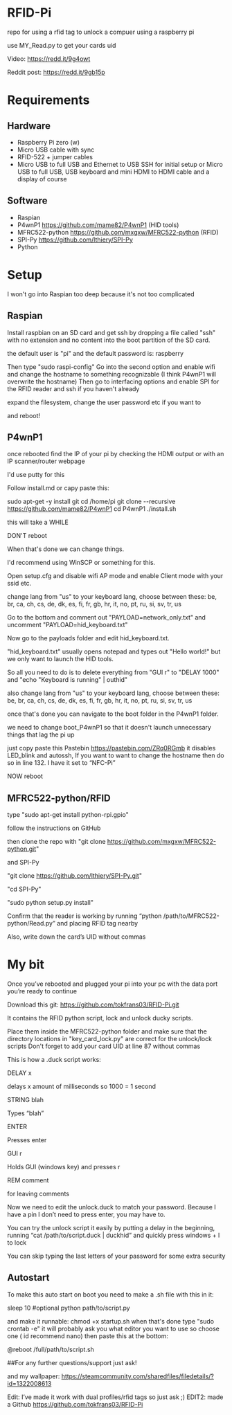 # RFID-Pi
repo for using a rfid tag to unlock a compuer using a raspberry pi

use MY_Read.py to get your cards uid

Video: https://redd.it/9g4owt

Reddit post: https://redd.it/9gb15p

# Requirements

## Hardware

-	Raspberry Pi zero (w)
-	Micro USB cable with sync
-	RFID-522 + jumper cables
-	Micro USB to full USB and Ethernet to USB SSH for initial setup or Micro USB to full USB, USB keyboard and mini HDMI to HDMI cable and a display of course 

## Software

-	Raspian
-	P4wnP1 https://github.com/mame82/P4wnP1 (HID tools)
-	MFRC522-python https://github.com/mxgxw/MFRC522-python (RFID)
-	SPI-Py https://github.com/lthiery/SPI-Py
-	Python


# Setup

I won't go into Raspian too deep because it's not too complicated

## Raspian

Install raspbian on an SD card and get ssh by dropping a file called "ssh" with no extension and no content into the boot partition of the SD card.

the default user is "pi" and the default password is: raspberry

Then type "sudo raspi-config"
Go into the second option and enable wifi and change the hostname to something recognizable (I think P4wnP1 will overwrite the hostname)
Then go to interfacing options and enable SPI for the RFID reader and ssh if you haven't already

expand the filesystem, change the user password etc if you want to

and reboot!

## P4wnP1

once rebooted find the IP of your pi by checking the HDMI output or with an IP scanner/router webpage

I'd use putty for this

Follow install.md or capy paste this:

sudo apt-get -y install git
cd /home/pi
git clone --recursive https://github.com/mame82/P4wnP1
cd P4wnP1
./install.sh

this will take a WHILE

DON'T reboot

When that's done we can change things.

I'd recommend using WinSCP or something for this.

Open setup.cfg and disable wifi AP mode and enable Client mode with your ssid etc.

change lang from "us" to your keyboard lang, choose between these: be, br, ca, ch, cs, de, dk, es, fi, fr, gb, hr, it, no, pt, ru, si, sv, tr, us

Go to the bottom and comment out "PAYLOAD=network_only.txt" and uncomment "PAYLOAD=hid_keyboard.txt"

Now go to the payloads folder and edit hid_keyboard.txt.

"hid_keyboard.txt" usually opens notepad and types out "Hello world!" but we only want to launch the HID tools.

So all you need to do is to delete everything from "GUI r" to "DELAY 1000" and "echo "Keyboard is running" | outhid"

also change lang from "us" to your keyboard lang, choose between these: be, br, ca, ch, cs, de, dk, es, fi, fr, gb, hr, it, no, pt, ru, si, sv, tr, us

once that's done you can navigate to the boot folder in the P4wnP1 folder. 

we need to change boot_P4wnP1 so that it doesn't launch unnecessary things that lag the pi up

just copy paste this Pastebin https://pastebin.com/ZRq0RGmb it disables LED_blink and autossh, If you want to want to change the hostname then do so in line 132.
I have it set to “NFC-Pi”

NOW reboot

## MFRC522-python/RFID

type "sudo apt-get install python-rpi.gpio"

follow the instructions on GitHub

then clone the repo with "git clone https://github.com/mxgxw/MFRC522-python.git"

and SPI-Py 

"git clone https://github.com/lthiery/SPI-Py.git"

"cd SPI-Py"

"sudo python setup.py install"

Confirm that the reader is working by running “python /path/to/MFRC522-python/Read.py” and placing RFID tag nearby

Also, write down the card’s UID without commas

# My bit

Once you’ve rebooted and plugged your pi into your pc with the data port you’re ready to continue

Download this git: https://github.com/tokfrans03/RFID-Pi.git

It contains the RFID python script, lock and unlock ducky scripts.

Place them inside the MFRC522-python folder and make sure that the directory locations in "key_card_lock.py" are correct for the unlock/lock scripts
Don't forget to add your card UID at line 87 without commas

This is how a .duck script works:

DELAY x

delays x amount of milliseconds so 1000 = 1 second


STRING blah

Types “blah”


ENTER

Presses enter


GUI r

Holds GUI (windows key) and presses r

REM comment

for leaving comments


Now we need to edit the unlock.duck to match your password. Because I have a pin I don’t need to press enter, you may have to.

 You can try the unlock script it easily by putting a delay in the beginning, running “cat /path/to/script.duck | duckhid” and quickly press windows + l to lock

You can skip typing the last letters of your password for some extra security

## Autostart

To make this auto start on boot you need to make a .sh file with this in it:

sleep 10 #optional
python path/to/script.py

and make it runnable: chmod +x startup.sh
when that's done type "sudo crontab -e" it will probably ask you what editor you want to use so choose one ( id recommend nano) then paste this at the bottom:

@reboot /full/path/to/script.sh


##For any further questions/support just ask!

and my wallpaper: https://steamcommunity.com/sharedfiles/filedetails/?id=1322008613

Edit: I’ve made it work with dual profiles/rfid tags so just ask ;)
EDIT2: made a Github https://github.com/tokfrans03/RFID-Pi
